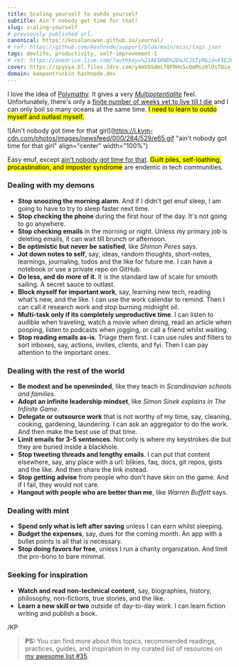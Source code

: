 ```yaml
---
title: Scaling yourself to outdo yourself
subtitle: Ain't nobody got time for that!
slug: scaling-yourself
# previously published url.
canonical: https://kosalanuwan.github.io/journal/
# ref: https://github.com/Hashnode/support/blob/main/misc/tags.json
tags: devlife, productivity, self-improvement-1
# ref: https://onedrive.live.com/?authkey=%21AESKWD%2DaJCJVIyM&id=F5E282DC2EA8C19C%2112411&cid=F5E282DC2EA8C19C
cover: https://zpyyya.bl.files.1drv.com/y4mVOSdmLfQFRHx5cQmMsz0lOsTQia_ioUf94HNYaNW9lZ8ZLHx68z0wHMc-En2fbnoLQB1g_xwA975ztZMus8IapBgtrU0O-iSbwyw_KqwdSMmPPuAJ9Ef4P0cIDD0d3ixjObL7DIAs5upn3mmiLvQ7WO1XNk0ag0keWHL7APmrpqM6qdCpJPxL8Z_OPNd6Q5HGGvXwOWObKMYUwwt1gff6A/Hashnode%20Blog%20Cover%20Images.004.png?auto=compress
domain: keepontruckin.hashnode.dev
---
```


I love the idea of [Polymathy][tedtalk-polymathy]. It gives a very [*Multipotentialite*][tedtalk-multipotentialite] feel. Unfortunately, there's only a [finite number of weeks yet to live till I die][weeksleft] and I can only boil so many oceans at the same time. <mark>I need to learn to outdo myself and outlast myself.</mark>

![Ain't nobody got time for that girl](https://i.kym-cdn.com/photos/images/newsfeed/000/284/529/e65.gif "ain't nobody got time for that girl" align="center" width="100%")

Easy enuf, except [ain't nobody got time for that](https://www.youtube.com/watch?v=waEC-8GFTP4). <mark>Guilt piles, self-loathing, procastination, and imposter syndrome</mark> are endemic in tech communities.

[tedtalk-polymathy]: https://www.youtube.com/watch?v=kEk-BDckjW4
[tedtalk-multipotentialite]: https://www.youtube.com/watch?v=4sZdcB6bjI8
[weeksleft]: https://www.failflow.com/die/2250

### Dealing with my demons

- **Stop snoozing the morning alarm**. And if I didn't get enuf sleep, I am going to have to try to sleep faster next time.
- **Stop checking the phone** during the first hour of the day. It's not going to go anywhere.
- **Stop checking emails** in the morning or night. Unless my primary job is deleting emails, it can wait till brunch or afternoon.
- **Be optimistic but never be satisfied**, like *Shimon Peres* says.
- **Jot down notes to self**, say, ideas, random thoughts, short-notes, learnings, journaling, todos and the like for future me. I can have a notebook or use a private repo on GitHub.
- **Do less, and do more of it**. It is the standard law of scale for smooth sailing. A secret sauce to outlast.
- **Block myself for important work**, say, learning new tech, reading what's new, and the like. I can use the work calendar to remind. Then I can call it research work and stop burning midnight oil.
- **Multi-task only if its completely unproductive time**. I can listen to audible when traveling, watch a movie when dining, read an article when pooping, listen to podcasts when jogging, or call a friend whilst waiting.
- **Stop reading emails as-is**. Triage them first. I can use rules and filters to sort inboxes, say, actions, invites, clients, and fyi. Then I can pay attention to the important ones.

### Dealing with the rest of the world

- **Be modest and be openminded**, like they teach in *Scandinavian schools and families*.
- **Adopt an infinite leadership mindset**, like *Simon Sinek explains in The Infinite Game*.
- **Delegate or outsource work** that is not worthy of my time, say, cleaning, cooking, gardening, laundering. I can ask an aggregator to do the work. And then make the best use of that time.
- **Limit emails for 3-5 sentences**. Not only is where my keystrokes die but they are buried inside a blackhole.
- **Stop tweeting threads and lengthy emails**. I can put that content elsewhere, say, any place with a url: blikies, faq, docs, git repos, gists and the like. And then share the link instead.
- **Stop getting advise** from people who don't have skin on the game. And if I fail, they would not care.
- **Hangout with people who are better than me**, like *Warren Buffett* says.

### Dealing with mint

- **Spend only what is left after saving** unless I can earn whilst sleeping.
- **Budget the expenses**, say, dues for the coming month. An app with a bullet points is all that is necessary.
- **Stop doing favors for free**, unless I run a charity organization. And limit the pro-bono to bare minimal.

### Seeking for inspiration

- **Watch and read non-technical content**, say, biographies, history, philosophy, non-fictions, true stories, and the like.
- **Learn a new skill or two** outside of day-to-day work. I can learn fiction writing and publish a book.



/KP



> **PS:** You can find more about this topics, recommended readings, practices, guides, and inspiration in my curated list of resources on [my awesome list #35][more-info].

[more-info]: https://github.com/kosalanuwan/keep-on-truckin/discussions/#readme

